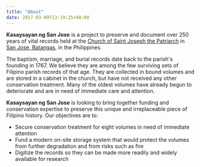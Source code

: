 ```yaml
---
title: "About"
date: 2017-03-09T13:19:25+08:00
---
```


**Kasaysayan ng San Jose** is a project to preserve and document over 250 years of vital records held at the [Church of Saint Joseph the Patriarch](https://en.wikipedia.org/wiki/Saint_Joseph_the_Patriarch_Church_(Batangas)) in [San Jose, Batangas](https://en.wikipedia.org/wiki/San_Jose,_Batangas), in the Philippines.

The baptism, marriage, and burial records date back to the parish's founding in 1767. We believe they are among the few surviving sets of Filipino parish records of that age. They are collected in bound volumes and are stored in a cabinet in the church, but have not received any other conservation treatment. Many of the oldest volumes have already begun to deteriorate and are in need of immediate care and attention. 

**Kasaysayan ng San Jose** is looking to bring together funding and conservation expertise to preserve this unique and irreplaceable piece of Filipino history. Our objectives are to:

- Secure conservation treatment for eight volumes in need of immediate attention
- Fund a modern on-site storage system that would protect the volumes from further degradation and from risks such as fire
- Digitize the records so they can be made more readily and widely available for research